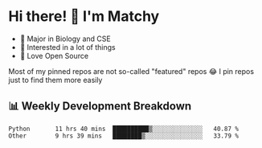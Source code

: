 # Hi there! 👋 I'm Matchy

- 🧬 Major in Biology and CSE
- 🎈 Interested in a lot of things
- 💜 Love Open Source

Most of my pinned repos are not so-called "featured" repos 😂 I pin repos just to find them more easily

## 📊 Weekly Development Breakdown

<!--START_SECTION:waka-->

```text
Python       11 hrs 40 mins  ██████████▒░░░░░░░░░░░░░░   40.87 %
Other        9 hrs 39 mins   ████████▒░░░░░░░░░░░░░░░░   33.79 %
```

<!--END_SECTION:waka-->
